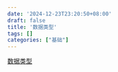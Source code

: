 ```yaml
---
date: '2024-12-23T23:20:50+08:00'
draft: false
title: '数据类型'
tags: []
categories: ["基础"]
---
```


[数据类型](https://xves6ft58q.feishu.cn/docx/F9RKd8Koto9ykNxt8umcHJyOnJf?from=from_copylink)
